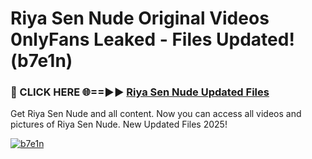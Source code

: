 # Riya Sen Nude Original Videos 0nlyFans Leaked - Files Updated! (b7e1n)

<h3>🔴 CLICK HERE 🌐==►► <a href="https://tinyurl.com/52m3yx9h" rel="nofollow">Riya Sen Nude Updated Files</a></h3>

Get Riya Sen Nude and all content. Now you can access all videos and pictures of Riya Sen Nude. New Updated Files 2025!

[![b7e1n](https://i.imgur.com/TnHtlc8.gif)](https://tinyurl.com/52m3yx9h)
